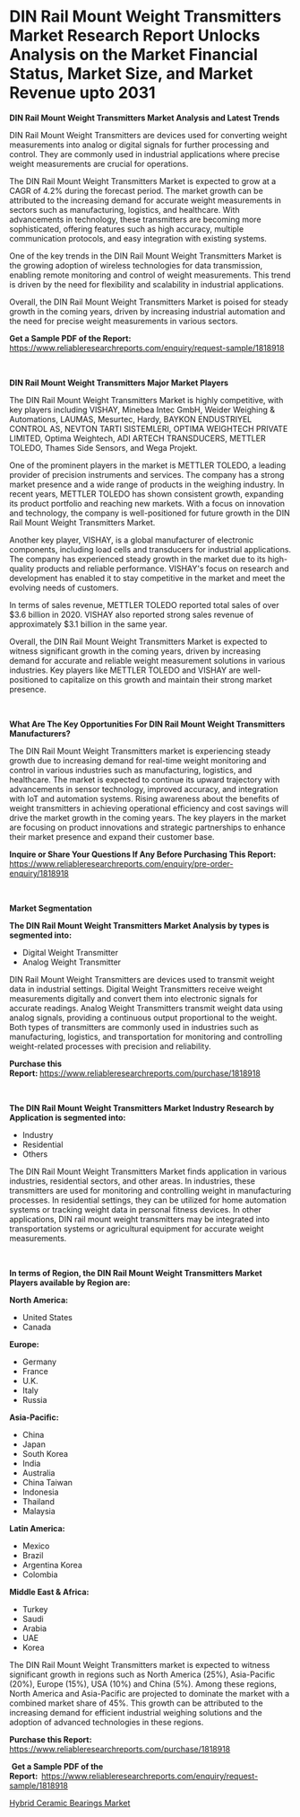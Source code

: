 <p><h1>DIN Rail Mount Weight Transmitters Market Research Report Unlocks Analysis on the Market Financial Status, Market Size, and Market Revenue upto 2031</h1></p><p><strong>DIN Rail Mount Weight Transmitters Market Analysis and Latest Trends</strong></p>
<p><p>DIN Rail Mount Weight Transmitters are devices used for converting weight measurements into analog or digital signals for further processing and control. They are commonly used in industrial applications where precise weight measurements are crucial for operations.</p><p>The DIN Rail Mount Weight Transmitters Market is expected to grow at a CAGR of 4.2% during the forecast period. The market growth can be attributed to the increasing demand for accurate weight measurements in sectors such as manufacturing, logistics, and healthcare. With advancements in technology, these transmitters are becoming more sophisticated, offering features such as high accuracy, multiple communication protocols, and easy integration with existing systems.</p><p>One of the key trends in the DIN Rail Mount Weight Transmitters Market is the growing adoption of wireless technologies for data transmission, enabling remote monitoring and control of weight measurements. This trend is driven by the need for flexibility and scalability in industrial applications.</p><p>Overall, the DIN Rail Mount Weight Transmitters Market is poised for steady growth in the coming years, driven by increasing industrial automation and the need for precise weight measurements in various sectors.</p></p>
<p><strong>Get a Sample PDF of the Report:&nbsp;</strong> <a href="https://www.reliableresearchreports.com/enquiry/request-sample/1818918">https://www.reliableresearchreports.com/enquiry/request-sample/1818918</a></p>
<p>&nbsp;</p>
<p><strong>DIN Rail Mount Weight Transmitters Major Market Players</strong></p>
<p><p>The DIN Rail Mount Weight Transmitters Market is highly competitive, with key players including VISHAY, Minebea Intec GmbH, Weider Weighing & Automations, LAUMAS, Mesurtec, Hardy, BAYKON ENDUSTRIYEL CONTROL AS, NEVTON TARTI SISTEMLERI, OPTIMA WEIGHTECH PRIVATE LIMITED, Optima Weightech, ADI ARTECH TRANSDUCERS, METTLER TOLEDO, Thames Side Sensors, and Wega Projekt.</p><p>One of the prominent players in the market is METTLER TOLEDO, a leading provider of precision instruments and services. The company has a strong market presence and a wide range of products in the weighing industry. In recent years, METTLER TOLEDO has shown consistent growth, expanding its product portfolio and reaching new markets. With a focus on innovation and technology, the company is well-positioned for future growth in the DIN Rail Mount Weight Transmitters Market.</p><p>Another key player, VISHAY, is a global manufacturer of electronic components, including load cells and transducers for industrial applications. The company has experienced steady growth in the market due to its high-quality products and reliable performance. VISHAY's focus on research and development has enabled it to stay competitive in the market and meet the evolving needs of customers.</p><p>In terms of sales revenue, METTLER TOLEDO reported total sales of over $3.6 billion in 2020. VISHAY also reported strong sales revenue of approximately $3.1 billion in the same year.</p><p>Overall, the DIN Rail Mount Weight Transmitters Market is expected to witness significant growth in the coming years, driven by increasing demand for accurate and reliable weight measurement solutions in various industries. Key players like METTLER TOLEDO and VISHAY are well-positioned to capitalize on this growth and maintain their strong market presence.</p></p>
<p>&nbsp;</p>
<p><strong>What Are The Key Opportunities For DIN Rail Mount Weight Transmitters Manufacturers?</strong></p>
<p><p>The DIN Rail Mount Weight Transmitters market is experiencing steady growth due to increasing demand for real-time weight monitoring and control in various industries such as manufacturing, logistics, and healthcare. The market is expected to continue its upward trajectory with advancements in sensor technology, improved accuracy, and integration with IoT and automation systems. Rising awareness about the benefits of weight transmitters in achieving operational efficiency and cost savings will drive the market growth in the coming years. The key players in the market are focusing on product innovations and strategic partnerships to enhance their market presence and expand their customer base.</p></p>
<p><strong>Inquire or Share Your Questions If Any Before Purchasing This Report:</strong> <a href="https://www.reliableresearchreports.com/enquiry/pre-order-enquiry/1818918">https://www.reliableresearchreports.com/enquiry/pre-order-enquiry/1818918</a></p>
<p>&nbsp;</p>
<p><strong>Market Segmentation</strong></p>
<p><strong>The DIN Rail Mount Weight Transmitters Market Analysis by types is segmented into:</strong></p>
<p><ul><li>Digital Weight Transmitter</li><li>Analog Weight Transmitter</li></ul></p>
<p><p>DIN Rail Mount Weight Transmitters are devices used to transmit weight data in industrial settings. Digital Weight Transmitters receive weight measurements digitally and convert them into electronic signals for accurate readings. Analog Weight Transmitters transmit weight data using analog signals, providing a continuous output proportional to the weight. Both types of transmitters are commonly used in industries such as manufacturing, logistics, and transportation for monitoring and controlling weight-related processes with precision and reliability.</p></p>
<p><strong>Purchase this Report:&nbsp;</strong><a href="https://www.reliableresearchreports.com/purchase/1818918">https://www.reliableresearchreports.com/purchase/1818918</a></p>
<p>&nbsp;</p>
<p><strong>The DIN Rail Mount Weight Transmitters Market Industry Research by Application is segmented into:</strong></p>
<p><ul><li>Industry</li><li>Residential</li><li>Others</li></ul></p>
<p><p>The DIN Rail Mount Weight Transmitters Market finds application in various industries, residential sectors, and other areas. In industries, these transmitters are used for monitoring and controlling weight in manufacturing processes. In residential settings, they can be utilized for home automation systems or tracking weight data in personal fitness devices. In other applications, DIN rail mount weight transmitters may be integrated into transportation systems or agricultural equipment for accurate weight measurements.</p></p>
<p>&nbsp;</p>
<p><strong>In terms of Region, the DIN Rail Mount Weight Transmitters Market Players available by Region are:</strong></p>
<p>
    <p> <strong> North America: </strong>
        <ul>
            <li>United States</li>
            <li>Canada</li>
        </ul>
        </p> 
    <p> <strong> Europe: </strong>
        <ul>
            <li>Germany</li>
            <li>France</li>
            <li>U.K.</li>
            <li>Italy</li>
            <li>Russia</li>
        </ul>
        </p> 
    <p> <strong> Asia-Pacific: </strong>
        <ul>
            <li>China</li>
            <li>Japan</li>
            <li>South Korea</li>
            <li>India</li>
            <li>Australia</li>
            <li>China Taiwan</li>
            <li>Indonesia</li>
            <li>Thailand</li>
            <li>Malaysia</li>
        </ul>
        </p> 
    <p> <strong> Latin America: </strong>
        <ul>
            <li>Mexico</li>
            <li>Brazil</li>
            <li>Argentina Korea</li>
            <li>Colombia</li>
        </ul>
        </p> 
    <p> <strong> Middle East & Africa: </strong>
        <ul>
            <li>Turkey</li>
            <li>Saudi</li>
            <li>Arabia</li>
            <li>UAE</li>
            <li>Korea</li>
        </ul>
    </p>
    </p>
<p><p>The DIN Rail Mount Weight Transmitters market is expected to witness significant growth in regions such as North America (25%), Asia-Pacific (20%), Europe (15%), USA (10%) and China (5%). Among these regions, North America and Asia-Pacific are projected to dominate the market with a combined market share of 45%. This growth can be attributed to the increasing demand for efficient industrial weighing solutions and the adoption of advanced technologies in these regions.</p></p>
<p><strong>Purchase this Report: </strong><a href="https://www.reliableresearchreports.com/purchase/1818918">https://www.reliableresearchreports.com/purchase/1818918</a></p>
<p>&nbsp;<strong>Get a Sample PDF of the Report:&nbsp;&nbsp;</strong><a href="https://www.reliableresearchreports.com/enquiry/request-sample/1818918">https://www.reliableresearchreports.com/enquiry/request-sample/1818918</a></p>
<p><strong></strong></p>
<p><p><a href="https://silk-columnist-571.notion.site/Global-Hybrid-Ceramic-Bearings-Market-by-Types-Applications-and-Major-Players-with-Regional-Growt-f7c18d581a384a4a9e9b5f076c7c6278">Hybrid Ceramic Bearings Market</a></p></p>